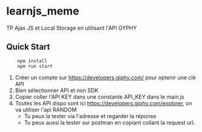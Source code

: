 # learnjs_meme

TP Ajax JS et Local Storage en utilisant l'API GYPHY

## Quick Start
```
    npm install
    npm run start
```

1. Créer un compte sur https://developers.giphy.com/ pour optenir une clé API
2. Bien sélectionner API et non SDK
3. Copier coller l'API KEY dans une constante API_KEY dans le main.js
4. Toutes les API dispo sont ici https://developers.giphy.com/explorer, on va utiliser l'api RANDOM
    * Tu peux la tester via l'adresse et regarder la réponse
    * Tu peux aussi la tester sur postman en copiant collant la request url.
    


